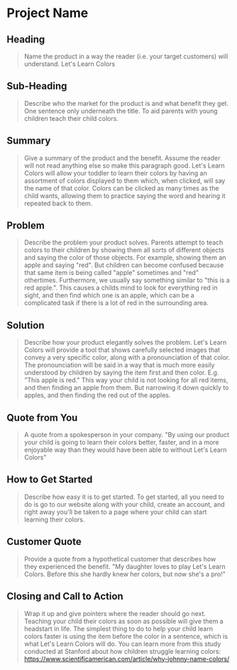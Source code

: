 
# Project Name #

<!-- 
> This material was originally posted [here](http://www.quora.com/What-is-Amazons-approach-to-product-development-and-product-management). It is reproduced here for posterities sake.

There is an approach called "working backwards" that is widely used at Amazon. They work backwards from the customer, rather than starting with an idea for a product and trying to bolt customers onto it. While working backwards can be applied to any specific product decision, using this approach is especially important when developing new products or features.

For new initiatives a product manager typically starts by writing an internal press release announcing the finished product. The target audience for the press release is the new/updated product's customers, which can be retail customers or internal users of a tool or technology. Internal press releases are centered around the customer problem, how current solutions (internal or external) fail, and how the new product will blow away existing solutions.

If the benefits listed don't sound very interesting or exciting to customers, then perhaps they're not (and shouldn't be built). Instead, the product manager should keep iterating on the press release until they've come up with benefits that actually sound like benefits. Iterating on a press release is a lot less expensive than iterating on the product itself (and quicker!).

If the press release is more than a page and a half, it is probably too long. Keep it simple. 3-4 sentences for most paragraphs. Cut out the fat. Don't make it into a spec. You can accompany the press release with a FAQ that answers all of the other business or execution questions so the press release can stay focused on what the customer gets. My rule of thumb is that if the press release is hard to write, then the product is probably going to suck. Keep working at it until the outline for each paragraph flows. 

Oh, and I also like to write press-releases in what I call "Oprah-speak" for mainstream consumer products. Imagine you're sitting on Oprah's couch and have just explained the product to her, and then you listen as she explains it to her audience. That's "Oprah-speak", not "Geek-speak".

Once the project moves into development, the press release can be used as a touchstone; a guiding light. The product team can ask themselves, "Are we building what is in the press release?" If they find they're spending time building things that aren't in the press release (overbuilding), they need to ask themselves why. This keeps product development focused on achieving the customer benefits and not building extraneous stuff that takes longer to build, takes resources to maintain, and doesn't provide real customer benefit (at least not enough to warrant inclusion in the press release).
 -->
 
## Heading ##
  > Name the product in a way the reader (i.e. your target customers) will understand.
  Let's Learn Colors

## Sub-Heading ##
  > Describe who the market for the product is and what benefit they get. One sentence only underneath the title.
  To aid parents with young children teach their child colors.

## Summary ##
  > Give a summary of the product and the benefit. Assume the reader will not read anything else so make this paragraph good.
 Let's Learn Colors will allow your toddler to learn their colors by having an assortment of colors displayed to them which, when clicked, will say the name of that color. Colors can be clicked as many times as the child wants, allowing them to practice saying the word and hearing it repeated back to them.

## Problem ##
  > Describe the problem your product solves.
  Parents attempt to teach colors to their children by showing them all sorts of different objects and saying the color of those objects. For example, showing them an apple and saying "red". But children can become confused because that same item is being called "apple" sometimes and "red" othertimes. Furthermore, we usually say something similar to "this is a red apple.". This causes a childs mind to look for everything red in sight, and then find which one is an apple, which can be a complicated task if there is a lot of red in the surrounding area.

## Solution ##
  > Describe how your product elegantly solves the problem.
  Let's Learn Colors will provide a tool that shows carefully selected images that convey a very specific color, along with a pronounciation of that color. The pronounciation will be said in a way that is much more easily understood by children by saying the item first and then color. E.g. "This apple is red." This way your child is not looking for all red items, and then finding an apple from them. But narrowing it down quickly to apples, and then finding the red out of the apples.

## Quote from You ##
  > A quote from a spokesperson in your company.
  "By using our product your child is going to learn their colors better, faster, and in a more enjoyable way than they would have been able to without Let's Learn Colors"

## How to Get Started ##
  > Describe how easy it is to get started.
  To get started, all you need to do is go to our website along with your child, create an account, and right away you'll be taken to a page where your child can start learning their colors.

## Customer Quote ##
  > Provide a quote from a hypothetical customer that describes how they experienced the benefit.
  "My daughter loves to play Let's Learn Colors. Before this she hardly knew her colors, but now she's a pro!"

## Closing and Call to Action ##
  > Wrap it up and give pointers where the reader should go next.
  Teaching your child their colors as soon as possible will give them a headstart in life. The simplest thing to do to help your child learn colors faster is using the item before the color in a sentence, which is what Let's Learn Colors will do. You can learn more from this study conducted at Stanford about how children struggle learning colors: https://www.scientificamerican.com/article/why-johnny-name-colors/

